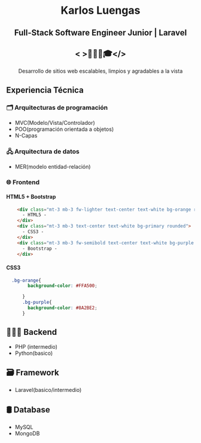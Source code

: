 <div align="center">
  
# Karlos Luengas

##  Full-Stack Software Engineer Junior | Laravel
## < >👨🏻‍💻🎓</>

Desarrollo de sitios web escalables, limpios y agradables a la vista 

</div>

## Experiencia Técnica

### 🗂️ Arquitecturas de programación

- MVC(Modelo/Vista/Controlador)
-  POO(programación orientada a objetos)
-  N-Capas
  
### 🖧 Arquitectura de datos
- MER(modelo entidad-relación)

### 🌐 Frontend
#### HTML5 + Bootstrap
```html
    <div class="mt-3 mb-3 fw-lighter text-center text-white bg-orange rounded">
      - HTML5 -
    </div>
    <div class="mt-3 mb-3 text-center text-white bg-primary rounded">
      - CSS3 -
    </div>
    <div class="mt-3 mb-3 fw-semibold text-center text-white bg-purple rounded">
      - Bootstrap -
    </div>     
```
#### CSS3
```css
  .bg-orange{
        background-color: #FFA500;

      }
      .bg-purple{
        background-color: #8A2BE2;
      }
```

## 👨🏻‍💻 Backend
 - PHP (intermedio)
 - Python(basico)

## 🗃️ Framework
  - Laravel(basico/intermedio)

## 🛢️ Database
  - MySQL
  - MongoDB





	




